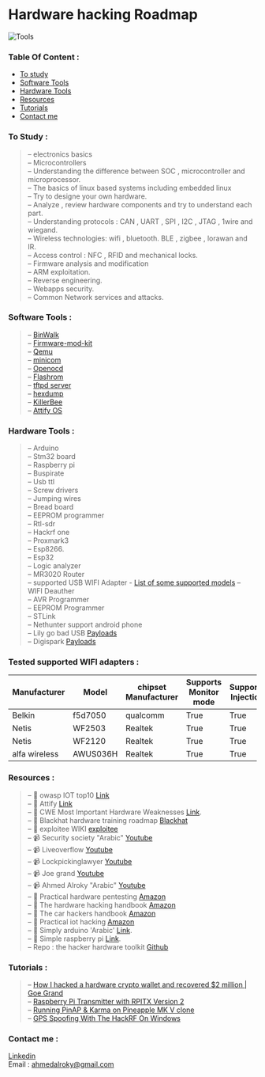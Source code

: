 # Hardware hacking Roadmap 

  <meta property="og:image" content="https://github.com/ahmedalroky/Hardware-hacking-Roadmap/blob/main/tools.jpeg?raw=true" />

![Tools](https://github.com/ahmedalroky/Hardware-hacking-Roadmap/blob/main/tools.jpeg?raw=true "Tools")  
### Table Of Content :
  - [To study](#to-study-)
  - [Software Tools](#some-tools-) 
  - [Hardware Tools](#hardware-tools-) 
  - [Resources](#resources-)
  - [Tutorials](#tutorials-) 
  - [Contact me](#contact-me-) 

### To Study :  
  >–	 electronics basics  
  –	Microcontrollers  
  –	Understanding the difference between SOC , microcontroller and microprocessor.  
  –	The basics of linux based systems including embedded linux   
  –	Try to designe your own hardware.  
  –	Analyze , review hardware components  and try to understand each part.  
  –	Understanding protocols : CAN , UART , SPI , I2C , JTAG , 1wire and wiegand.  
  –	Wireless technologies: wifi , bluetooth. BLE , zigbee , lorawan and IR.  
  –	Access control : NFC , RFID and mechanical locks.  
  –	Firmware analysis and modification    
  –	ARM exploitation.  
  –	Reverse engineering.   
  –	Webapps security.  
  –	Common Network services and attacks.  



###	Software Tools :  
  >–	[BinWalk](https://github.com/ReFirmLabs/binwalk)  
  –	[Firmware-mod-kit](https://github.com/rampageX/firmware-mod-kit)  
  –	[Qemu](https://www.qemu.org/)  
  –	[minicom](https://linux.die.net/man/1/minicom)  
  –	[Openocd](https://openocd.org/)  
  –	[Flashrom](https://www.flashrom.org/Flashrom)  
  –	[tftpd server](https://www.tftp-server.com/tftp-download.html)  
  –	[hexdump](https://man7.org/linux/man-pages/man1/hexdump.1.html)  
  –	[KillerBee](https://github.com/riverloopsec/killerbee)  
  –	[Attify OS](https://github.com/adi0x90/attifyos)  

###	Hardware Tools :  
  >–	Arduino  
  –	Stm32 board  
  –	Raspberry pi  
  –	Buspirate  
  –	Usb ttl  
  –	Screw drivers  
  –	Jumping wires  
  –	Bread board  
  –	EEPROM programmer  
  –	Rtl-sdr  
  –	Hackrf one  
  –	Proxmark3  
  –	Esp8266.  
  –	Esp32  
  –	Logic analyzer  
  – MR3020 Router  
  – supported USB WIFI Adapter - [List of some supported models](https://github.com/ahmedalroky/Hardware-hacking-Roadmap/edit/main/README.md#tested-supported-wifi-adapters-) 
  – WIFI Deauther  
  – AVR Programmer  
  – EEPROM Programmer  
  – STLink   
  – Nethunter support android phone  
  – Lily go bad USB [Payloads](https://github.com/ahmedalroky/lily-go-payloads)  
  – Digispark [Payloads](https://github.com/ahmedalroky/DigiSpark-Scripts)  
  
###	Tested supported WIFI adapters :
  |Manufacturer | Model | chipset Manufacturer| Supports Monitor mode | Supports Injection | Supports Master mode |
  |---|---|--- |---|---|---|
  |Belkin|f5d7050|qualcomm |True|True|True|
  |Netis|WF2503|Realtek|True|True|True|
  |Netis|WF2120|Realtek|True|True|True|
  |alfa wireless|AWUS036H|Realtek|True|True|False|
  

###	Resources :  
  >– 🔗 owasp IOT top10 [Link](https://owasp.org/www-project-internet-of-things/)  
  – 🔗 Attify [Link](https://www.attify.com/)  
  – 🔗 CWE Most Important Hardware Weaknesses [Link](https://cwe.mitre.org/scoring/lists/2021_CWE_MIHW.html).  
  – 🔗 Blackhat hardware training roadmap [Blackhat](https://securinghardware.com/articles/BlackHat-Hardware-Training-Roadmap/)  
  – 🔗 exploitee WIKI [exploitee](https://www.exploitee.rs/)  
  –	📹 Security society "Arabic" [Youtube](https://www.youtube.com/channel/UC05zDAuBayVZqhQi4jyz1pQ?app=desktop)  
  –	📹 Liveoverflow [Youtube](https://www.youtube.com/c/LiveOverflow)  
  –	📹 Lockpickinglawyer [Youtube](https://www.youtube.com/c/lockpickinglawyer)  
  –	📹 Joe grand [Youtube](https://www.youtube.com/c/JoeGrand)  
  – 📹 Ahmed Alroky "Arabic" [Youtube](https://www.youtube.com/c/ahmedalroky)  
  –	📙 Practical hardware pentesting [Amazon](https://www.amazon.com/Practical-Hardware-Pentesting-attacking-protecting/dp/1789619130)  
  –	📙 The hardware hacking handbook [Amazon](https://www.amazon.com/Hardware-Hacking-Handbook-Breaking-Embedded-ebook/dp/B077WZBFYL)  
  –	📙 The car hackers handbook [Amazon](https://www.amazon.com/Car-Hackers-Handbook-Penetration-Tester/dp/1593277032)  
  –	📙 Practical iot hacking [Amazon](https://www.amazon.com/Practical-IoT-Hacking-Fotios-Chantzis-ebook/dp/B085BVVSN6)  
  –	📙 Simply arduino  'Arabic'  [Link](http://simplyarduino.com/%D9%83%D8%AA%D8%A7%D8%A8-%D8%A7%D8%B1%D8%AF%D9%88%D9%8A%D9%86%D9%88-%D8%A8%D8%A8%D8%B3%D8%A7%D8%B7%D8%A9/).  
  –	📙 Simple raspberry pi [Link](http://simplyarduino.com/%d8%b3%d9%84%d8%b3%d9%84%d8%a9-%d9%83%d8%aa%d8%a8-%d8%aa%d8%b9%d9%84%d9%85-%d8%a8%d8%a8%d8%b3%d8%a7%d8%b7%d8%a9/).  
  –	Repo : the hacker hardware toolkit [Github](https://github.com/yadox666/The-Hackers-Hardware-Toolkit)  
###	Tutorials : 
  >– [How I hacked a hardware crypto wallet and recovered $2 million | Goe Grand](https://www.youtube.com/watch?v=dT9y-KQbqi4&t=32s)  
  – [Raspberry Pi Transmitter with RPITX Version 2](https://www.youtube.com/watch?v=Wsy-TAFNs90)  
  – [Running PinAP & Karma on Pineapple MK V clone](https://www.youtube.com/watch?v=GVmRsXGimag)  
  – [GPS Spoofing With The HackRF On Windows](https://www.youtube.com/watch?v=3NWn5cQM7q4)  
### Contact me :  
[Linkedin](https://eg.linkedin.com/in/ahmedalroky)  
Email : ahmedalroky@gmail.com  
